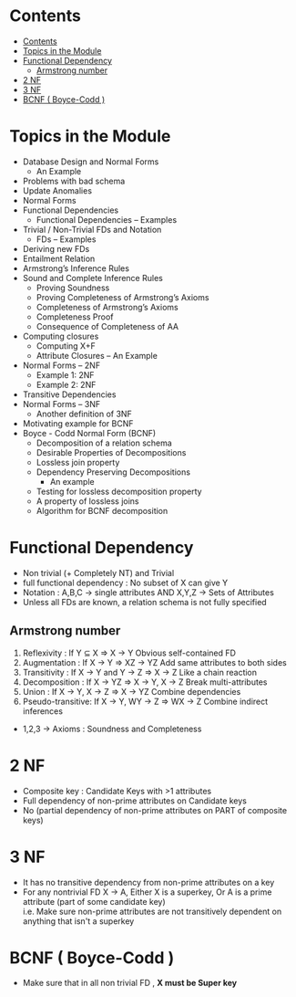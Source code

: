 # Contents
- [Contents](#contents)
- [Topics in the Module](#topics-in-the-module)
- [Functional Dependency](#functional-dependency)
  - [Armstrong number](#armstrong-number)
- [2 NF](#2-nf)
- [3 NF](#3-nf)
- [BCNF ( Boyce-Codd )](#bcnf--boyce-codd-)

# Topics in the Module 
- Database Design and Normal Forms
  - An Example
- Problems with bad schema
- Update Anomalies
- Normal Forms
- Functional Dependencies
  - Functional Dependencies – Examples
- Trivial / Non-Trivial FDs and Notation
  - FDs – Examples
- Deriving new FDs
- Entailment Relation
- Armstrong’s Inference Rules
- Sound and Complete Inference Rules
  - Proving Soundness
  - Proving Completeness of Armstrong’s Axioms 
  - Completeness of Armstrong’s Axioms
  - Completeness Proof 
  - Consequence of Completeness of AA
- Computing closures
  - Computing X+F
  - Attribute Closures – An Example
- Normal Forms – 2NF
  - Example 1: 2NF
  - Example 2: 2NF
- Transitive Dependencies
- Normal Forms – 3NF
  - Another definition of 3NF
- Motivating example for BCNF
- Boyce - Codd Normal Form (BCNF)
  - Decomposition of a relation schema
  - Desirable Properties of Decompositions
  - Lossless join property
  - Dependency Preserving Decompositions
    - An example
  - Testing for lossless decomposition property
  - A property of lossless joins
  - Algorithm for BCNF decomposition


# Functional Dependency
- Non trivial (+ Completely NT) and Trivial
- full functional dependency : No subset of X can give Y
- Notation : A,B,C -> single attributes AND X,Y,Z -> Sets of Attributes
- Unless all FDs are known, a relation schema is not fully specified

## Armstrong number
1.	Reflexivity 	 :  If Y ⊆ X ⇒ X → Y	        Obvious self-contained FD
2.	Augmentation	 :  If X → Y ⇒ XZ → YZ	        Add same attributes to both sides
3.	Transitivity	 :  If X → Y and Y → Z ⇒ X → Z	Like a chain reaction
4.	Decomposition	 :  If X → YZ ⇒ X → Y, X → Z	Break multi-attributes
5.	Union	         :  If X → Y, X → Z ⇒ X → YZ	Combine dependencies
6.	Pseudo-transitive:	If X → Y, WY → Z ⇒ WX → Z	Combine indirect inferences
- 1,2,3 -> Axioms : Soundness and Completeness 
 
# 2 NF
- Composite key : Candidate Keys with >1 attributes
- Full dependency of non-prime attributes on Candidate keys 
- No (partial dependency of non-prime attributes on PART of composite keys)

# 3 NF
- It has no transitive dependency from non-prime attributes on a key
- For any nontrivial FD X → A,
Either X is a superkey,
Or A is a prime attribute (part of some candidate key) <br>
i.e. Make sure non-prime attributes are not transitively dependent on anything that isn't a superkey

# BCNF ( Boyce-Codd )
- Make sure that in all non trivial FD , **X must be Super key** 